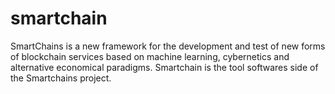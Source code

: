 # smartchain
SmartChains is a new framework for the development and test of new forms of blockchain services based on machine learning, cybernetics and alternative economical paradigms. Smartchain is the tool softwares side of the Smartchains project.
